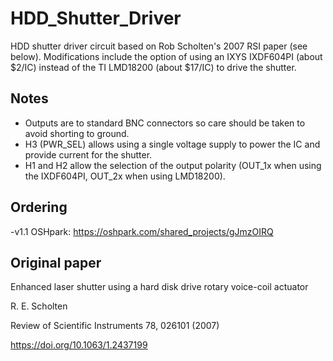 # HDD_Shutter_Driver #

HDD shutter driver circuit based on Rob Scholten's 2007 RSI paper (see below). Modifications include the option of using an IXYS IXDF604PI (about $2/IC) instead of the TI LMD18200 (about $17/IC) to drive the shutter. 

## Notes ##
- Outputs are to standard BNC connectors so care should be taken to avoid shorting to ground. 
- H3 (PWR_SEL) allows using a single voltage supply to power the IC and provide current for the shutter. 
- H1 and H2 allow the selection of the output polarity (OUT_1x when using the IXDF604PI, OUT_2x when using LMD18200). 

## Ordering ##
-v1.1 OSHpark: https://oshpark.com/shared_projects/gJmzOIRQ

## Original paper ##
Enhanced laser shutter using a hard disk drive rotary voice-coil actuator

R. E. Scholten

Review of Scientific Instruments 78, 026101 (2007)

https://doi.org/10.1063/1.2437199
